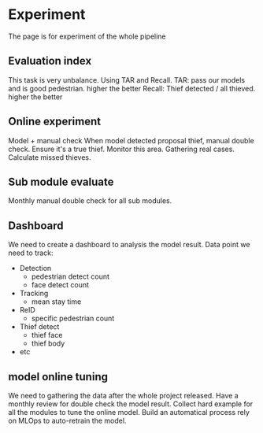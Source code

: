 # Experiment
The page is for experiment of the whole pipeline
## Evaluation index
This task is very unbalance.
Using TAR and Recall.
TAR: pass our models and is good pedestrian. higher the better
Recall: Thief detected / all thieved. higher the better
## Online experiment
Model + manual check
When model detected proposal thief, manual double check. Ensure it's a true thief.
Monitor this area. Gathering real cases. Calculate missed thieves.
## Sub module evaluate
Monthly manual double check for all sub modules.
## Dashboard
We need to create a dashboard to analysis the model result.
Data point we need to track:
- Detection
    - pedestrian detect count
    - face detect count
- Tracking
    - mean stay time
- ReID
    - specific pedestrian count
- Thief detect
    - thief face
    - thief body
- etc
## model online tuning
We need to gathering the data after the whole project released.
Have a monthly review for double check the model result.
Collect hard example for all the modules to tune the online model.
Build an automatical process rely on MLOps to auto-retrain the model.